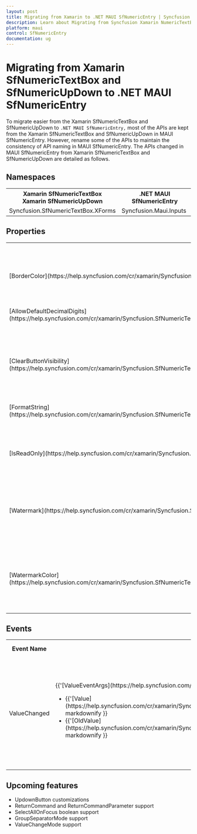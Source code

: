 ```yaml
---
layout: post
title: Migrating from Xamarin to .NET MAUI SfNumericEntry | Syncfusion 
description: Learn about Migrating from Syncfusion Xamarin NumericTextBox and NumericUpDown to Syncfusion .NET MAUI NumericEntry control and more.
platform: maui
control: SfNumericEntry
documentation: ug
---  
```


# Migrating from Xamarin SfNumericTextBox and SfNumericUpDown to .NET MAUI SfNumericEntry

To migrate easier from the Xamarin SfNumericTextBox and SfNumericUpDown to `.NET MAUI SfNumericEntry,` most of the APIs are kept from the Xamarin SfNumericTextBox and SfNumericUpDown in MAUI SfNumericEntry. However, rename some of the APIs to maintain the consistency of API naming in MAUI SfNumericEntry. The APIs changed in MAUI SfNumericEntry from Xamarin SfNumericTextBox and SfNumericUpDown are detailed as follows.

## Namespaces 

<table>
<tr>
<th>Xamarin SfNumericTextBox <br> Xamarin SfNumericUpDown</th>
<th>.NET MAUI SfNumericEntry</th></tr>
<tr>
<td>Syncfusion.SfNumericTextBox.XForms</td>
<td>Syncfusion.Maui.Inputs</td></tr>
</table>

## Properties

<table> 
<tr>
<th>Xamarin SfNumericTextBox <br> Xamarin SfNumericUpDown </th>
<th>.NET MAUI SfNumericEntry</th>
<th>Description</th></tr>
<tr>
<td>[BorderColor](https://help.syncfusion.com/cr/xamarin/Syncfusion.SfNumericTextBox.XForms.SfNumericTextBox.html#Syncfusion_SfNumericTextBox_XForms_SfNumericTextBox_BorderColor)</td>
<td>[Stroke](https://help.syncfusion.com/cr/maui/Syncfusion.Maui.Inputs.SfNumericEntry.html#Syncfusion_Maui_Inputs_SfNumericEntry_Stroke)</td>
<td>Get or set a color that describes the stroke.</td></tr>
<tr>
<td>[AllowDefaultDecimalDigits](https://help.syncfusion.com/cr/xamarin/Syncfusion.SfNumericTextBox.XForms.SfNumericTextBox.html#Syncfusion_SfNumericTextBox_XForms_SfNumericTextBox_AllowDefaultDecimalDigits)</td>
<td>[AllowNull](https://help.syncfusion.com/cr/maui/Syncfusion.Maui.Inputs.SfNumericEntry.html#Syncfusion_Maui_Inputs_SfNumericEntry_AllowNull)</td>
<td>Get or set a value indicating whether the SfNumericEntry allows a null value or not.</td></tr>
<tr>
<td>[ClearButtonVisibility](https://help.syncfusion.com/cr/xamarin/Syncfusion.SfNumericTextBox.XForms.SfNumericTextBox.html#Syncfusion_SfNumericTextBox_XForms_SfNumericTextBox_ClearButtonVisibility)</td>
<td>[ShowClearButton](https://help.syncfusion.com/cr/maui/Syncfusion.Maui.Inputs.SfNumericEntry.html#Syncfusion_Maui_Inputs_SfNumericEntry_ShowClearButton)</td>
<td>Get or set a value indicating whether to show or hide the clear button in the SfNumericEntry.</td></tr>
<tr>
<td>[FormatString](https://help.syncfusion.com/cr/xamarin/Syncfusion.SfNumericTextBox.XForms.SfNumericTextBox.html#Syncfusion_SfNumericTextBox_XForms_SfNumericTextBox_FormatString)</td>
<td>[CustomFormat](https://help.syncfusion.com/cr/maui/Syncfusion.Maui.Inputs.SfNumericEntry.html#Syncfusion_Maui_Inputs_SfNumericEntry_CustomFormat)</td>
<td>Get or set the format used to specify the formatting of Value.</td></tr>
<tr>
<td>[IsReadOnly](https://help.syncfusion.com/cr/xamarin/Syncfusion.SfNumericTextBox.XForms.SfNumericTextBox.html#Syncfusion_SfNumericTextBox_XForms_SfNumericTextBox_IsReadOnly)</td>
<td>[IsEditable](https://help.syncfusion.com/cr/maui/Syncfusion.Maui.Inputs.SfNumericEntry.html#Syncfusion_Maui_Inputs_SfNumericEntry_IsEditable)</td>
<td>Get or set a value indicating whether the SfNumericEntry allows editing the value or not.</td></tr>
<tr>
<td>[Watermark](https://help.syncfusion.com/cr/xamarin/Syncfusion.SfNumericTextBox.XForms.SfNumericTextBox.html#Syncfusion_SfNumericTextBox_XForms_SfNumericTextBox_Watermark)</td>
<td>[Placeholder](https://help.syncfusion.com/cr/maui/Syncfusion.Maui.Inputs.SfNumericEntry.html#Syncfusion_Maui_Inputs_SfNumericEntry_Placeholder)</td>
<td>Get or set the text that is displayed in the control until the value is changed by a user action or some other operation.</td></tr>
<tr>
<td>[WatermarkColor](https://help.syncfusion.com/cr/xamarin/Syncfusion.SfNumericTextBox.XForms.SfNumericTextBox.html#Syncfusion_SfNumericTextBox_XForms_SfNumericTextBox_WatermarkColor)</td>
<td>[PlaceholderColor](https://help.syncfusion.com/cr/maui/Syncfusion.Maui.Inputs.SfNumericEntry.html#Syncfusion_Maui_Inputs_SfNumericEntry_PlaceholderColor)</td>
<td>Get or set the text that is displayed in the control until the value is changed by a user action or some other operation.</td></tr>
</table> 

## Events

<table> 
<tr>
<th>Event Name</th>
<th>Xamarin SfNumericTextBox <br> Xamarin SfNumericUpDown </th>
<th>.NET MAUI SfNumericEntry</th>
<th>Description</th></tr>
<tr>
<td> ValueChanged </td>
<td>{{'[ValueEventArgs](https://help.syncfusion.com/cr/xamarin/Syncfusion.SfNumericTextBox.XForms.ValueEventArgs.html)'| markdownify }}<br/> <ul> <li> {{'[Value](https://help.syncfusion.com/cr/xamarin/Syncfusion.SfNumericTextBox.XForms.ValueEventArgs.html#Syncfusion_SfNumericTextBox_XForms_ValueEventArgs_Value)'| markdownify }} </li> <li>  {{'[OldValue](https://help.syncfusion.com/cr/xamarin/Syncfusion.SfNumericTextBox.XForms.ValueEventArgs.html#Syncfusion_SfNumericTextBox_XForms_ValueEventArgs_OldValue)'| markdownify }}</li> </ul></td>
<td>{{'[NumericEntryValueChangedEventArgs](https://help.syncfusion.com/cr/maui/Syncfusion.Maui.Inputs.NumericEntryValueChangedEventArgs.html)'| markdownify }}<br/> <ul> <li> {{'[OldValue](https://help.syncfusion.com/cr/maui/Syncfusion.Maui.Inputs.NumericEntryValueChangedEventArgs.html#Syncfusion_Maui_Inputs_NumericEntryValueChangedEventArgs_OldValue)'| markdownify }} </li> <li>  {{'[NewValue](https://help.syncfusion.com/cr/maui/Syncfusion.Maui.Inputs.NumericEntryValueChangedEventArgs.html#Syncfusion_Maui_Inputs_NumericEntryValueChangedEventArgs_NewValue)'| markdownify }}</li> </ul></td>
<td>Occurs after the user triggers evaluation of new input by pressing the Enter key, clicking a spin button, or by changing focus.</td></tr>
</table> 

## Upcoming features

  * UpdownButton customizations
  * ReturnCommand and ReturnCommandParameter support
  * SelectAllOnFocus boolean support
  * GroupSeparatorMode support
  * ValueChangeMode support
